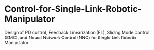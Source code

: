# Control-for-Single-Link-Robotic-Manipulator
Design of PD control, Feedback Linearization (FL), Sliding Mode Control (SMC), and Neural Network Control (NNC) for Single Link Robotic Manipulator 
